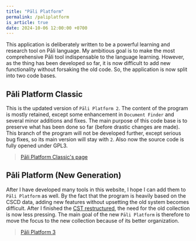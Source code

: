 ```yaml
---
title: "Pāli Platform"
permalink: /paliplatform
is_article: true
date: 2024-10-06 12:00:00 +0700
---
```


This application is deliberately written to be a powerful learning and research tool on Pāli language. My ambitious goal is to make the most comprehensive Pāli tool indispensable to the language learning. However, as the thing has been developed so far, it is now difficult to add new functionality without forsaking the old code. So, the application is now split into two code bases.

## Pāli Platform Classic

This is the updated version of `Pāli Platform 2`. The content of the program is mostly retained, except some enhancement in `Document Finder` and several minor additions and fixes. The main purpose of this code base is to preserve what has been done so far (before drastic changes are made). This branch of the program will not be developed further, except serious bug fixes, so its main version will stay with `2`. Also now the source code is fully opened under GPL3.

> [Pāli Platform Classic's page](/ppclassic)


## Pāli Platform (New Generation)

After I have developed many tools in this website, I hope I can add them to `Pāli Platform` as well. By the fact that the program is heavily based on the CSCD data, adding new features without upsetting the old system becomes difficult. After I finished the [CST restructured](/cstpage), the need for the old collection is now less pressing. The main goal of the new `Pāli Platform` is therefore to move the focus to the new collection because of its better organization.

> [Pāli Platform 3](/platform3)

